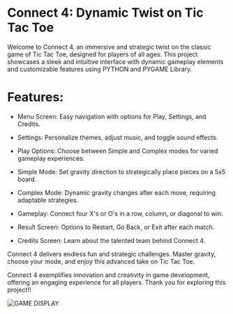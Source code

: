 # Connect 4: Dynamic Twist on Tic Tac Toe

Welcome to Connect 4, an immersive and strategic twist on the classic game of Tic Tac Toe, designed for players of all ages. This project showcases a sleek and intuitive interface with dynamic gameplay elements and customizable features using PYTHON and PYGAME Library.

# Features:

- Menu Screen: Easy navigation with options for Play, Settings, and Credits.

- Settings: Personalize themes, adjust music, and toggle sound effects.

- Play Options: Choose between Simple and Complex modes for varied gameplay experiences.

- Simple Mode: Set gravity direction to strategically place pieces on a 5x5 board.

- Complex Mode: Dynamic gravity changes after each move, requiring adaptable strategies.

- Gameplay: Connect four X's or O's in a row, column, or diagonal to win.

- Result Screen: Options to Restart, Go Back, or Exit after each match.

- Credits Screen: Learn about the talented team behind Connect 4.

Connect 4 delivers endless fun and strategic challenges. Master gravity, choose your mode, and enjoy this advanced take on Tic Tac Toe. 

Connect 4 exemplifies innovation and creativity in game development, offering an engaging experience for all players. Thank you for exploring this project!!

![GAME DISPLAY](https://github.com/user-attachments/assets/d5e94faf-d572-40a4-841f-09e943550444)




